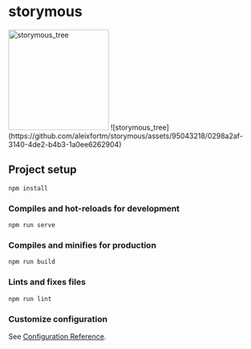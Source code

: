 
# storymous

<img src="https://github.com/aleixfortm/storymous/assets/95043218/0298a2af-3140-4de2-b4b3-1a0ee6262904" alt="storymous_tree" width="200" height="auto">
![storymous_tree](https://github.com/aleixfortm/storymous/assets/95043218/0298a2af-3140-4de2-b4b3-1a0ee6262904) 

## Project setup
```
npm install
```

### Compiles and hot-reloads for development
```
npm run serve
```

### Compiles and minifies for production
```
npm run build
```

### Lints and fixes files
```
npm run lint
```

### Customize configuration
See [Configuration Reference](https://cli.vuejs.org/config/).
